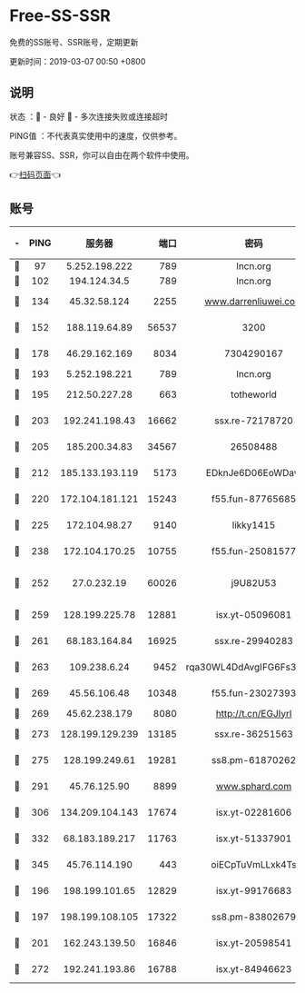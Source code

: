# Free-SS-SSR

免费的SS账号、SSR账号，定期更新

更新时间：2019-03-07 00:50 +0800

## 说明

状态     ：🙂 - 良好 🙁 - 多次连接失败或连接超时

PING值   ：不代表真实使用中的速度，仅供参考。

账号兼容SS、SSR，你可以自由在两个软件中使用。

👉[扫码页面](https://liesauer.github.io/Free-SS-SSR/)👈

## 账号

|-|PING|服务器|端口|密码|加密方式|区域|
|:----:|:----:|:-----:|-----:|:----:|:----:|:----:|
|🙂|97|5.252.198.222|789|lncn.org|rc4|JP|
|🙂|102|194.124.34.5|789|lncn.org|rc4|JP|
|🙂|134|45.32.58.124|2255|www.darrenliuwei.com|aes-256-cfb|JP|
|🙂|152|188.119.64.89|56537|3200|aes-256-cfb|RU|
|🙂|178|46.29.162.169|8034|7304290167|aes-256-cfb|RU|
|🙂|193|5.252.198.221|789|lncn.org|rc4|JP|
|🙂|195|212.50.227.28|663|totheworld|aes-256-cfb|US|
|🙂|203|192.241.198.43|16662|ssx.re-72178720|aes-256-cfb|US|
|🙂|205|185.200.34.83|34567|26508488|aes-256-cfb|US|
|🙂|212|185.133.193.119|5173|EDknJe6D06EoWDaw|aes-256-cfb|US|
|🙂|220|172.104.181.121|15243|f55.fun-87765685|aes-256-cfb|SG|
|🙂|225|172.104.98.27|9140|likky1415|aes-256-cfb|JP|
|🙂|238|172.104.170.25|10755|f55.fun-25081577|aes-256-cfb|SG|
|🙂|252|27.0.232.19|60026|j9U82U53|xchacha20-ietf-poly1305|HK|
|🙂|259|128.199.225.78|12881|isx.yt-05096081|aes-256-cfb|SG|
|🙂|261|68.183.164.84|16925|ssx.re-29940283|aes-256-cfb|US|
|🙂|263|109.238.6.24|9452|rqa30WL4DdAvgIFG6Fs3znzTa|aes-256-cfb|FR|
|🙂|269|45.56.106.48|10348|f55.fun-23027393|aes-256-cfb|US|
|🙂|269|45.62.238.179|8080|http://t.cn/EGJIyrl|rc4-md5|CA|
|🙂|273|128.199.129.239|13185|ssx.re-36251563|aes-256-cfb|SG|
|🙂|275|128.199.249.61|19281|ss8.pm-61870262|aes-256-cfb|SG|
|🙂|291|45.76.125.90|8899|www.sphard.com|aes-256-cfb|AU|
|🙂|306|134.209.104.143|17674|isx.yt-02281606|aes-256-cfb|SG|
|🙂|332|68.183.189.217|11763|isx.yt-51337901|aes-256-cfb|SG|
|🙂|345|45.76.114.190|443|oiECpTuVmLLxk4Ts|aes-256-cfb|AU|
|🙂|196|198.199.101.65|12829|isx.yt-99176683|aes-256-cfb|US|
|🙂|197|198.199.108.105|17322|ss8.pm-83802679|aes-256-cfb|US|
|🙂|201|162.243.139.50|16846|isx.yt-20598541|aes-256-cfb|US|
|🙂|272|192.241.193.86|16788|isx.yt-84946623|aes-256-cfb|US|
